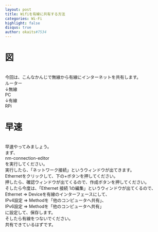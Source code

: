 ```yaml
---
layout: post
title: Wifiを有線に共有する方法
categories: Wi-Fi
highlight: false
disqus: true
author: okaits#7534
---
```

 <!-- EthereumAds -->
   <div id="EthereumAds-okaitslinblog></div>
   <script src="https://ethereumads.com/adviewer.js">
   </script>
   <script>
       EthereumAds.initAdSlot({
           acceptedCurrencies: ["ALL"], // option ALL for all whitelisted tokens, ETH for Ethereum, DAI for DAI Stablecoin
           //validatorEndpoint:"", // optional custom validator
           mediaType: "image_320x50",
           fallback: "default", // default, none, custom url
           slot: "okaitslinblog",
           address: "0xd404f198c4f580727eb11cd69b581d5f10c7efd9",
           platform: "",
           affiliate: "",
           keywords:"", //comma separatedy
           adult: false,
           version: "1.00"
       });
       /*
        for responsive ads add and adjust this according to your needs:
        responsive: [
            { mediaType: "image_728x90", minWidth: 728 },
            { mediaType: "image_300x600" }
        ],
       */
   </script>
   <!-- /EthereumAds --> 
<h1>図</h1>
<br>
今回は、こんなかんじで無線から有線にインターネットを共有します。<br>
ルーター<br>
  ↓無線<br>
  PC<br>
  ↓有線<br>
  RPi<br>
<h1>早速</h1>
<br>
早速やってみましょう。<br>
まず、<br>
nm-connection-editor<br>
を実行してください。<br>
実行したら、「ネットワーク接続」というウィンドウが出てきます。<br>
Ethernetをクリックして、下の+ボタンを押してください。<br>
押したら、確認ウィンドウが出てくるので、作成ボタンを押してください。<br>
そしたら今度は、「Ethernet 接続 1の編集」というウィンドウが出てくるので、<br>
Ethernet => Deviceを有線のインターフェースにして、<br>
IPv4設定 => Methodを「他のコンピュータへ共有」、<br>
IPv6設定 => Methodを「他のコンピュータへ共有」<br>
に設定して、保存します。<br>
そしたら有線をつないでください。<br>
共有できているはずです。<br>